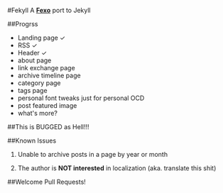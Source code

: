 #Fekyll
A <a style="font-weight: bold;" href="https://github.com/forsigner/fexo" target="_blank">Fexo</a> port to Jekyll

##Progrss

*   Landing page ✓
*   RSS ✓
*   Header ✓
*	about page
*   link exchange page
*   archive timeline page
*   category page
*   tags page
*   personal font tweaks just for personal OCD
*   post featured image
*   what's more?

##This is BUGGED as Hell!!!

##Known Issues

1. Unable to archive posts in a page by year or month

2. The author is **NOT interested** in localization (aka. translate this shit)

##Welcome Pull Requests!